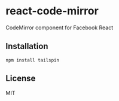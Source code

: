# react-code-mirror

CodeMirror component for Facebook React

## Installation

    npm install tailspin

## License

  MIT
